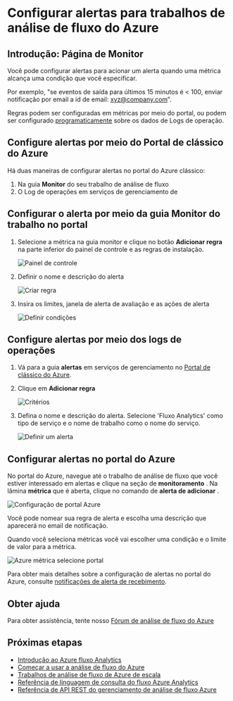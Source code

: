<properties
    pageTitle="Configurar alertas para consultas no fluxo Analytics | Microsoft Azure"
    description="Noções básicas sobre a análise de fluxo de alerta"
    keywords="Configurar alertas"
    services="stream-analytics"
    documentationCenter=""
    authors="jeffstokes72"
    manager="jhubbard"
    editor="cgronlun"/>

<tags
    ms.service="stream-analytics"
    ms.devlang="na"
    ms.topic="article"
    ms.tgt_pltfrm="na"
    ms.workload="data-services"
    ms.date="09/26/2016"
    ms.author="jeffstok"/>


# <a name="set-up-alerts-for-azure-stream-analytics-jobs"></a>Configurar alertas para trabalhos de análise de fluxo do Azure

## <a name="introduction-monitor-page"></a>Introdução: Página de Monitor

Você pode configurar alertas para acionar um alerta quando uma métrica alcança uma condição que você especificar.

Por exemplo, "se eventos de saída para últimos 15 minutos é < 100, enviar notificação por email a id de email: xyz@company.com”.

Regras podem ser configuradas em métricas por meio do portal, ou podem ser configurado [programaticamente](https://code.msdn.microsoft.com/windowsazure/Receive-Email-Notifications-199e2c9a) sobre os dados de Logs de operação.

## <a name="set-up-alerts-through-the-azure-classic-portal"></a>Configure alertas por meio do Portal de clássico do Azure

Há duas maneiras de configurar alertas no portal do Azure clássico:  

1.  Na guia **Monitor** do seu trabalho de análise de fluxo  
2.  O Log de operações em serviços de gerenciamento de  

## <a name="set-up-alert-through-the-monitor-tab-of-the-job-in-the-portal"></a>Configurar o alerta por meio da guia Monitor do trabalho no portal

1.  Selecione a métrica na guia monitor e clique no botão **Adicionar regra** na parte inferior do painel de controle e as regras de instalação.  

    ![Painel de controle](./media/stream-analytics-set-up-alerts/01-stream-analytics-set-up-alerts.png)  

2.  Definir o nome e descrição do alerta  

    ![Criar regra](./media/stream-analytics-set-up-alerts/02-stream-analytics-set-up-alerts.png)  

3.  Insira os limites, janela de alerta de avaliação e as ações de alerta  

    ![Definir condições](./media/stream-analytics-set-up-alerts/03-stream-analytics-set-up-alerts.png)  

## <a name="set-up-alerts-through-the-operations-logs"></a>Configure alertas por meio dos logs de operações

1.  Vá para a guia **alertas** em serviços de gerenciamento no [Portal de clássico do Azure](https://manage.windowsazure.com).  
2.  Clique em **Adicionar regra**  

    ![Critérios](./media/stream-analytics-set-up-alerts/04-stream-analytics-set-up-alerts.png)  

3.  Defina o nome e descrição do alerta. Selecione 'Fluxo Analytics' como tipo de serviço e o nome de trabalho como o nome do serviço.  

    ![Definir um alerta](./media/stream-analytics-set-up-alerts/05-stream-analytics-set-up-alerts.png)  

## <a name="set-up-alerts-in-the-azure-portal"></a>Configurar alertas no portal do Azure ##

No portal do Azure, navegue até o trabalho de análise de fluxo que você estiver interessado em alertas e clique na seção de **monitoramento** .  Na lâmina **métrica** que é aberta, clique no comando de **alerta de adicionar** .

  ![Configuração de portal Azure](./media/stream-analytics-set-up-alerts/06-stream-analytics-set-up-alerts.png)  

Você pode nomear sua regra de alerta e escolha uma descrição que aparecerá no email de notificação.

Quando você seleciona métricas você vai escolher uma condição e o limite de valor para a métrica.

  ![Azure métrica selecione portal](./media/stream-analytics-set-up-alerts/07-stream-analytics-set-up-alerts.png)  

Para obter mais detalhes sobre a configuração de alertas no portal do Azure, consulte [notificações de alerta de recebimento](../monitoring-and-diagnostics/insights-receive-alert-notifications.md).  

## <a name="get-help"></a>Obter ajuda
Para obter assistência, tente nosso [Fórum de análise de fluxo do Azure](https://social.msdn.microsoft.com/Forums/en-US/home?forum=AzureStreamAnalytics)

## <a name="next-steps"></a>Próximas etapas

- [Introdução ao Azure fluxo Analytics](stream-analytics-introduction.md)
- [Começar a usar a análise de fluxo do Azure](stream-analytics-get-started.md)
- [Trabalhos de análise de fluxo de Azure de escala](stream-analytics-scale-jobs.md)
- [Referência de linguagem de consulta do fluxo Azure Analytics](https://msdn.microsoft.com/library/azure/dn834998.aspx)
- [Referência de API REST do gerenciamento de análise de fluxo Azure](https://msdn.microsoft.com/library/azure/dn835031.aspx)
